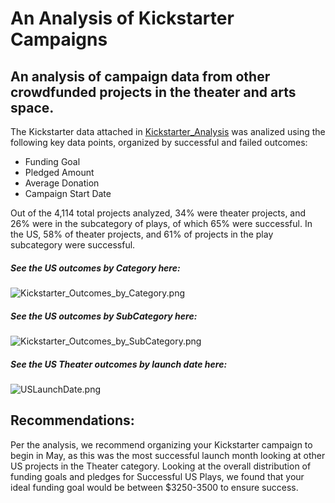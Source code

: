 # An Analysis of Kickstarter Campaigns
## An analysis of campaign data from other crowdfunded projects in the theater and arts space.

The Kickstarter data attached in [Kickstarter_Analysis](kickstarter-analysis/main/Kickstarter_Analysis.xlsx) was analized using the following key data points, organized by successful and failed outcomes:

- Funding Goal
- Pledged Amount
- Average Donation
- Campaign Start Date

Out of the 4,114 total projects analyzed, 34% were theater projects, and 26% were in the subcategory of plays, of which 65% were successful. In the US, 58% of theater projects, and 61% of projects in the play subcategory were successful. 

##### See the US outcomes by Category here:
![Kickstarter_Outcomes_by_Category.png](kickstarter-analysis/main/Kickstarter_Outcomes_by_Category.png)

##### See the US outcomes by SubCategory here:
![Kickstarter_Outcomes_by_SubCategory.png](kickstarter-analysis/main/Kickstarter_Outcomes_by_SubCategory.png)

##### See the US Theater outcomes by launch date here: 
![USLaunchDate.png](kickstarter-analysis/main/USLaunchDate.png)

## Recommendations:
Per the analysis, we recommend organizing your Kickstarter campaign to begin in May, as this was the most successful launch month looking at other US projects in the Theater category. Looking at the overall distribution of funding goals and pledges for Successful US Plays, we found that your ideal funding goal would be between $3250-3500 to ensure success. 
